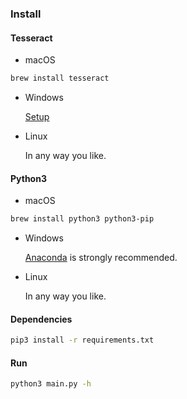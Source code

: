 ### Install

#### Tesseract

- macOS

```bash
brew install tesseract
```

- Windows

    [Setup](https://digi.bib.uni-mannheim.de/tesseract/tesseract-ocr-w64-setup-v5.0.0.20190623.exe)

- Linux

    In any way you like.


#### Python3

- macOS

```bash
brew install python3 python3-pip
```

- Windows

    [Anaconda](https://www.anaconda.com/distribution/) is strongly recommended.

- Linux

    In any way you like.

#### Dependencies

```bash
pip3 install -r requirements.txt
```

#### Run

```bash
python3 main.py -h
```

